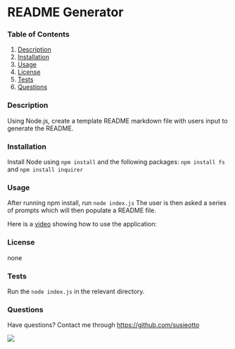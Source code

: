 
# README Generator

### Table of Contents
1. [Description](#description)
2. [Installation](#installation)  
3. [Usage](#usage)  
4. [License](#license)
5. [Tests](#tests)  
6. [Questions](#questions)

### Description

Using Node.js, create a template README markdown file with users input to generate the README.

### Installation

Install Node using `npm install` and the following packages:
`npm install fs` and `npm install inquirer`

### Usage

After running npm install, run `node index.js`
The user is then asked a series of prompts which will then populate a README file.

Here is a [video](https://drive.google.com/file/d/1c8VT9whtdGtfq-T18v7MEkxmSCLHDjZh/view?usp=sharing) showing how to use the application:

### License
none

### Tests
Run the `node index.js` in the relevant directory.

### Questions
Have questions? Contact me through https://github.com/susieotto

<p align="left" margin="20px"> 
    <a>
    <img src="https://img.shields.io/badge/:)-yellow?style=plastic" /></a>

</p>
